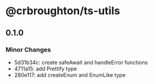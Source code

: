 # @crbroughton/ts-utils

## 0.1.0

### Minor Changes

- 5d31b34c: create safeAwait and handleError functions
- 4711a15: add Prettify type
- 280e117: add createEnum and EnumLike type
